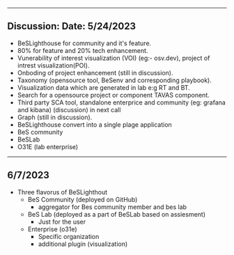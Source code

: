 -----
Discussion: Date: 5/24/2023
-----
- BeSLighthouse for community and it's feature.
- 80% for feature and 20% tech enhancement.
- Vunerability of interest visualization (VOI) (eg:- osv.dev), project of intrest visualization(POI).
- Onboding of project enhancement (still in discussion).
- Taxonomy (opensource tool, BeSenv and corresponding playbook).
- Visualization data which are generated in lab e:g RT and BT.
- Search for a opensource project or component TAVAS component.
- Third party SCA tool, standalone enterprice and community (eg: grafana and kibana) (discussion) in next call
- Graph (still in discussion).
- BeSLighthouse convert into a single plage application
- BeS community
- BeSLab
- O31E (lab enterprise)


----
6/7/2023
----

- Three flavorus of BeSLighthout
   - BeS Community (deployed on GitHub)
     - aggregator for Bes community member and bes lab
   - BeS Lab (deployed as a part of BeSLab based on assiesment)
     - Just for the user
   - Enterprise (o31e)
     - Specific organization
     - additional plugin (visualization)
